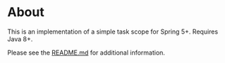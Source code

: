 # About

This is an implementation of a simple task scope for Spring 5+. Requires Java 8+.

Please see the [README.md](https://github.com/dawidkc/spring-task-scope/blob/master/README.md) for additional
information.